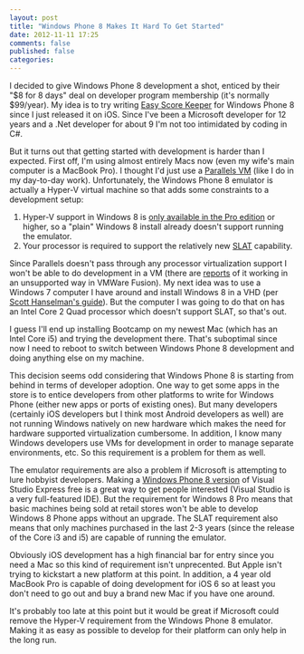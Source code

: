 ```yaml
---
layout: post
title: "Windows Phone 8 Makes It Hard To Get Started"
date: 2012-11-11 17:25
comments: false
published: false
categories: 
---
```

I decided to give Windows Phone 8 development a shot, enticed by their "$8 for 8 days" deal on developer program membership (it's normally $99/year).  My idea is to try writing [Easy Score Keeper](http://itunes.apple.com/us/app/easy-score-keeper/id570999111?ls=1&mt=8&partnerId=30&siteID=GedyEx6hBKQ) for Windows Phone 8 since I just released it on iOS.  Since I've been a Microsoft developer for 12 years and a .Net developer for about 9 I'm not too intimidated by coding in C#.

But it turns out that getting started with development is harder than I expected.  First off, I'm using almost entirely Macs now (even my wife's main computer is a MacBook Pro).  I thought I'd just use a [Parallels VM](http://www.parallels.com/products/desktop/) (like I do in my day-to-day work).  Unfortunately, the Windows Phone 8 emulator is actually a Hyper-V virtual machine so that adds some constraints to a development setup:

1. Hyper-V support in Windows 8 is [only available in the Pro edition](http://blogs.windows.com/windows/b/bloggingwindows/archive/2012/04/16/announcing-the-windows-8-editions.aspx) or higher, so a "plain" Windows 8 install already doesn't support running the emulator.
2. Your processor is required to support the relatively new [SLAT](http://en.wikipedia.org/wiki/Second_Level_Address_Translation) capability.

Since Parallels doesn't pass through any processor virtualization support I won't be able to do development in a VM (there are [reports](http://communities.vmware.com/message/2141330#2141330) of it working in an unsupported way in VMWare Fusion).  My next idea was to use a Windows 7 computer I have around and install Windows 8 in a VHD (per [Scott Hanselman's guide](http://www.hanselman.com/blog/GuideToInstallingAndBootingWindows8DeveloperPreviewOffAVHDVirtualHardDisk.aspx)).  But the computer I was going to do that on has an Intel Core 2 Quad processor which doesn't support SLAT, so that's out.

I guess I'll end up installing Bootcamp on my newest Mac (which has an Intel Core i5) and trying the development there.  That's suboptimal since now I need to reboot to switch between Windows Phone 8 development and doing anything else on my machine.

This decision seems odd considering that Windows Phone 8 is starting from behind in terms of developer adoption.  One way to get some apps in the store is to entice developers from other platforms to write for Windows Phone (either new apps or ports of existing ones).  But many developers (certainly iOS developers but I think most Android developers as well) are not running Windows natively on new hardware which makes the need for hardware supported virtualization cumbersome.  In addition, I know many Windows developers use VMs for development in order to manage separate environments, etc.  So this requirement is a problem for them as well.

The emulator requirements are also a problem if Microsoft is attempting to lure hobbyist developers.  Making a [Windows Phone 8 version](http://www.microsoft.com/visualstudio/eng/products/visual-studio-express-for-windows-phone) of Visual Studio Express free is a great way to get people interested (Visual Studio is a very full-featured IDE).  But the requirement for Windows 8 Pro means that basic machines being sold at retail stores won't be able to develop Windows 8 Phone apps without an upgrade.  The SLAT requirement also means that only machines purchased in the last 2-3 years (since the release of the Core i3 and i5) are capable of running the emulator.

Obviously iOS development has a high financial bar for entry since you need a Mac so this kind of requirement isn't unprecented.  But Apple isn't trying to kickstart a new platform at this point.  In addition, a 4 year old MacBook Pro is capable of doing development for iOS 6 so at least you don't need to go out and buy a brand new Mac if you have one around.

It's probably too late at this point but it would be great if Microsoft could remove the Hyper-V requirement from the Windows Phone 8 emulator.  Making it as easy as possible to develop for their platform can only help in the long run.